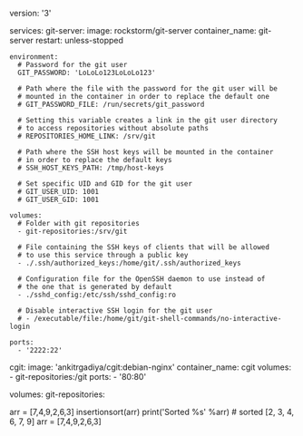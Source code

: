 version: '3'

services:
  git-server:
    image: rockstorm/git-server
    container_name: git-server
    restart: unless-stopped

    environment:
      # Password for the git user
      GIT_PASSWORD: 'LoLoLo123LoLoLo123'

      # Path where the file with the password for the git user will be
      # mounted in the container in order to replace the default one
      # GIT_PASSWORD_FILE: /run/secrets/git_password

      # Setting this variable creates a link in the git user directory
      # to access repositories without absolute paths
      # REPOSITORIES_HOME_LINK: /srv/git

      # Path where the SSH host keys will be mounted in the container
      # in order to replace the default keys
      # SSH_HOST_KEYS_PATH: /tmp/host-keys

      # Set specific UID and GID for the git user
      # GIT_USER_UID: 1001
      # GIT_USER_GID: 1001

    volumes:
      # Folder with git repositories
      - git-repositories:/srv/git

      # File containing the SSH keys of clients that will be allowed
      # to use this service through a public key
      - ./.ssh/authorized_keys:/home/git/.ssh/authorized_keys

      # Configuration file for the OpenSSH daemon to use instead of
      # the one that is generated by default
      - ./sshd_config:/etc/ssh/sshd_config:ro

      # Disable interactive SSH login for the git user
      # - /executable/file:/home/git/git-shell-commands/no-interactive-login

    ports:
      - '2222:22'

  cgit:
    image: 'ankitrgadiya/cgit:debian-nginx'
    container_name: cgit
    volumes:
      - git-repositories:/git
    ports:
      - '80:80'

volumes:
  git-repositories:

  arr = [7,4,9,2,6,3]
insertionsort(arr)
print('Sorted %s'  %arr) # sorted [2, 3, 4, 6, 7, 9]
arr = [7,4,9,2,6,3]


